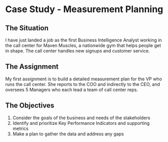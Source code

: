 # Case Study - Measurement Planning

## The Situation

I have just landed a job as the first Business Intelligence Analyst working in the call center for Maven Muscles, a nationwide gym that helps people get in shape. The call center handles new signups and customer service.

## The Assignment

My first assignment is to build a detailed measurement plan for the VP who runs the call center. She reports to the COO and indirectly to the CEO, and oversees 5 Managers who each lead a team of call center reps.

## The Objectives

1. Consider the goals of the business and needs of the stakeholders
2. Identify and prioritize Key Performance Indicators and supporting metrics
3. Make a plan to gather the data and address any gaps
